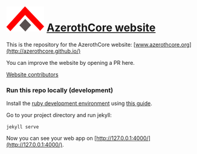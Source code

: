 # ![AzerothCore logo](https://raw.githubusercontent.com/azerothcore/azerothcore.github.io/master/images/logo-github.png)   [AzerothCore website](http://azerothcore.github.io)

This is the repository for the AzerothCore website: [www.azerothcore.org](http://azerothcore.github.io/)

You can improve the website by opening a PR here.

[Website contributors](https://github.com/azerothcore/azerothcore.github.io/graphs/contributors)


### Run this repo locally (development)
Install the [ruby development environment](https://jekyllrb.com/docs/installation/) using [this guide](https://jekyllrb.com/docs/installation/).

Go to your project directory and run jekyll:
```
jekyll serve
```
Now you can see your web app on [http://127.0.0.1:4000/](http://127.0.0.1:4000/).
